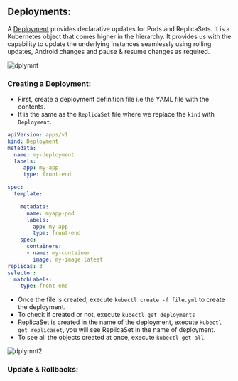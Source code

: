 ## Deployments:

A [Deployment](https://kubernetes.io/docs/concepts/workloads/controllers/deployment/) provides declarative updates for Pods and ReplicaSets. It is a Kubernetes object that comes higher in the hierarchy. It provides us with the capability to update the underlying instances seamlessly using rolling updates, Android changes and pause & resume changes as required.

![dplymnt](https://github.com/Ayaan49/DevOps-learnings/assets/64208057/9a2e893c-6cbc-40ab-8752-809ec4fd64bc)

### Creating a Deployment:

- First, create a deployment definition file i.e the YAML file with the contents.
- It is the same as the `ReplicaSet` file where we replace the `kind` with `Deployment`.

```yaml
apiVersion: apps/v1
kind: Deployment
metadata:
  name: my-deployment
  labels:
     app: my-app
     type: front-end

spec:
  template:

    metadata:
      name: myapp-pod
      labels:
        app: my-app
        type: front-end
    spec:
      containers:
      - name: my-container
        image: my-image:latest
replicas: 3
selector:
  matchLabels:
    type: front-end
```
- Once the file is created, execute `kubectl create -f file.yml` to create the deployment.
- To check if created or not, execute `kubectl get deployments`
- ReplicaSet is created in the name of the deployment, execute `kubectl get replicaset`, you will see ReplicaSet in the name of deployment.
- To see all the objects created at once, execute `kubectl get all`.

![dplymnt2](https://github.com/Ayaan49/DevOps-learnings/assets/64208057/ff705985-648b-4c28-a4d4-b668e2fe73de)

### Update & Rollbacks:



